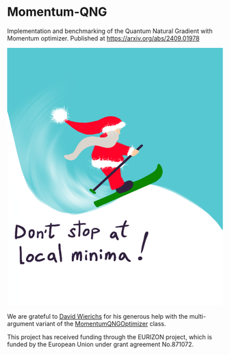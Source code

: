 # Momentum-QNG
Implementation and benchmarking of the Quantum Natural Gradient with Momentum optimizer. Published at https://arxiv.org/abs/2409.01978

<img src="Santa.png" width=600 height=600 />

We are grateful to [David Wierichs](mailto:david.wierichs@xanadu.ai) for his generous help with the multi-argument variant of the [MomentumQNGOptimizer](https://github.com/borbysh/Momentum-QNG/blob/main/momentum_qng.py) class.

This project has received funding through the EURIZON project, which is funded by the European Union
under grant agreement No.871072.
